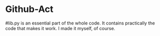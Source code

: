 # Github-Act
#lib.py is an essential part of the whole code. It contains practically the code that makes it work. I made it myself, of course.
